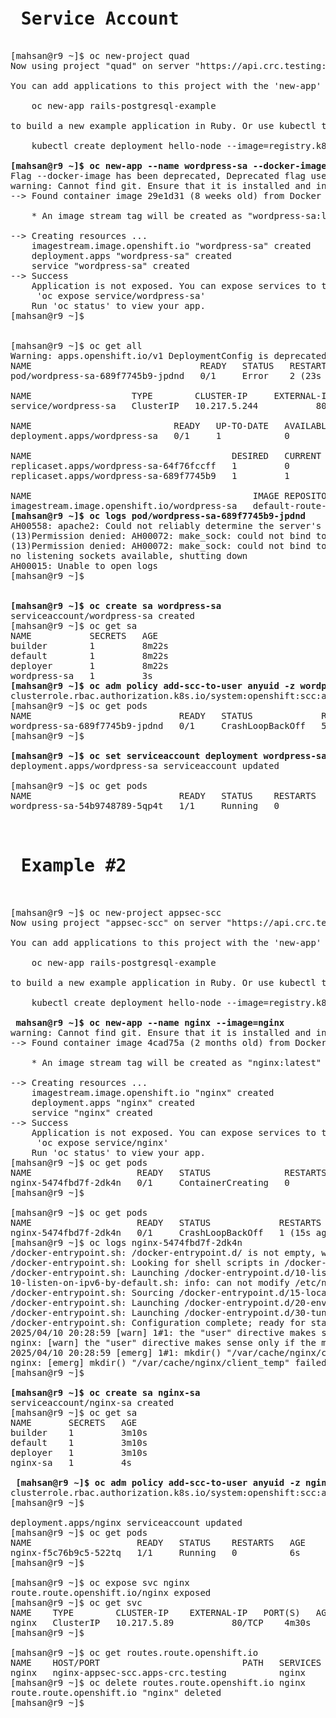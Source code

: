 <pre>
<h1> Service Account </h1>
[mahsan@r9 ~]$ oc new-project quad
Now using project "quad" on server "https://api.crc.testing:6443".

You can add applications to this project with the 'new-app' command. For example, try:

    oc new-app rails-postgresql-example

to build a new example application in Ruby. Or use kubectl to deploy a simple Kubernetes application:

    kubectl create deployment hello-node --image=registry.k8s.io/e2e-test-images/agnhost:2.43 -- /agnhost serve-hostname

<b>[mahsan@r9 ~]$ oc new-app --name wordpress-sa --docker-image wordpress </b>
Flag --docker-image has been deprecated, Deprecated flag use --image
warning: Cannot find git. Ensure that it is installed and in your path. Git is required to work with git repositories.
--> Found container image 29e1d31 (8 weeks old) from Docker Hub for "wordpress"

    * An image stream tag will be created as "wordpress-sa:latest" that will track this image

--> Creating resources ...
    imagestream.image.openshift.io "wordpress-sa" created
    deployment.apps "wordpress-sa" created
    service "wordpress-sa" created
--> Success
    Application is not exposed. You can expose services to the outside world by executing one or more of the commands below:
     'oc expose service/wordpress-sa'
    Run 'oc status' to view your app.
[mahsan@r9 ~]$


[mahsan@r9 ~]$ oc get all
Warning: apps.openshift.io/v1 DeploymentConfig is deprecated in v4.14+, unavailable in v4.10000+
NAME                                READY   STATUS   RESTARTS      AGE
pod/wordpress-sa-689f7745b9-jpdnd   0/1     Error    2 (23s ago)   89s

NAME                   TYPE        CLUSTER-IP     EXTERNAL-IP   PORT(S)   AGE
service/wordpress-sa   ClusterIP   10.217.5.244   <none>        80/TCP    91s

NAME                           READY   UP-TO-DATE   AVAILABLE   AGE
deployment.apps/wordpress-sa   0/1     1            0           91s

NAME                                      DESIRED   CURRENT   READY   AGE
replicaset.apps/wordpress-sa-64f76fccff   1         0         0       91s
replicaset.apps/wordpress-sa-689f7745b9   1         1         0       89s

NAME                                          IMAGE REPOSITORY                                                            TAGS     UPDATED
imagestream.image.openshift.io/wordpress-sa   default-route-openshift-image-registry.apps-crc.testing/quad/wordpress-sa   latest   About a minute ago
<b>[mahsan@r9 ~]$ oc logs pod/wordpress-sa-689f7745b9-jpdnd </b>
AH00558: apache2: Could not reliably determine the server's fully qualified domain name, using 10.217.0.62. Set the 'ServerName' directive globally to suppress this message
(13)Permission denied: AH00072: make_sock: could not bind to address [::]:80
(13)Permission denied: AH00072: make_sock: could not bind to address 0.0.0.0:80
no listening sockets available, shutting down
AH00015: Unable to open logs
[mahsan@r9 ~]$


<b>[mahsan@r9 ~]$ oc create sa wordpress-sa </b>
serviceaccount/wordpress-sa created
[mahsan@r9 ~]$ oc get sa
NAME           SECRETS   AGE
builder        1         8m22s
default        1         8m22s
deployer       1         8m22s
wordpress-sa   1         3s
<b>[mahsan@r9 ~]$ oc adm policy add-scc-to-user anyuid -z wordpress-sa</b>
clusterrole.rbac.authorization.k8s.io/system:openshift:scc:anyuid added: "wordpress-sa"
[mahsan@r9 ~]$ oc get pods
NAME                            READY   STATUS             RESTARTS      AGE
wordpress-sa-689f7745b9-jpdnd   0/1     CrashLoopBackOff   5 (55s ago)   5m17s
[mahsan@r9 ~]$

<b>[mahsan@r9 ~]$ oc set serviceaccount deployment wordpress-sa wordpress-sa </b>
deployment.apps/wordpress-sa serviceaccount updated

[mahsan@r9 ~]$ oc get pods
NAME                            READY   STATUS    RESTARTS   AGE
wordpress-sa-54b9748789-5qp4t   1/1     Running   0          11s


<h1> Example #2 </h1>

[mahsan@r9 ~]$ oc new-project appsec-scc
Now using project "appsec-scc" on server "https://api.crc.testing:6443".

You can add applications to this project with the 'new-app' command. For example, try:

    oc new-app rails-postgresql-example

to build a new example application in Ruby. Or use kubectl to deploy a simple Kubernetes application:

    kubectl create deployment hello-node --image=registry.k8s.io/e2e-test-images/agnhost:2.43 -- /agnhost serve-hostname

<b> mahsan@r9 ~]$ oc new-app --name nginx --image=nginx </b>
warning: Cannot find git. Ensure that it is installed and in your path. Git is required to work with git repositories.
--> Found container image 4cad75a (2 months old) from Docker Hub for "nginx"

    * An image stream tag will be created as "nginx:latest" that will track this image

--> Creating resources ...
    imagestream.image.openshift.io "nginx" created
    deployment.apps "nginx" created
    service "nginx" created
--> Success
    Application is not exposed. You can expose services to the outside world by executing one or more of the commands below:
     'oc expose service/nginx'
    Run 'oc status' to view your app.
[mahsan@r9 ~]$ oc get pods
NAME                    READY   STATUS              RESTARTS   AGE
nginx-5474fbd7f-2dk4n   0/1     ContainerCreating   0          2s
[mahsan@r9 ~]$

[mahsan@r9 ~]$ oc get pods
NAME                    READY   STATUS             RESTARTS      AGE
nginx-5474fbd7f-2dk4n   0/1     CrashLoopBackOff   1 (15s ago)   26s
[mahsan@r9 ~]$ oc logs nginx-5474fbd7f-2dk4n
/docker-entrypoint.sh: /docker-entrypoint.d/ is not empty, will attempt to perform configuration
/docker-entrypoint.sh: Looking for shell scripts in /docker-entrypoint.d/
/docker-entrypoint.sh: Launching /docker-entrypoint.d/10-listen-on-ipv6-by-default.sh
10-listen-on-ipv6-by-default.sh: info: can not modify /etc/nginx/conf.d/default.conf (read-only file system?)
/docker-entrypoint.sh: Sourcing /docker-entrypoint.d/15-local-resolvers.envsh
/docker-entrypoint.sh: Launching /docker-entrypoint.d/20-envsubst-on-templates.sh
/docker-entrypoint.sh: Launching /docker-entrypoint.d/30-tune-worker-processes.sh
/docker-entrypoint.sh: Configuration complete; ready for start up
2025/04/10 20:28:59 [warn] 1#1: the "user" directive makes sense only if the master process runs with super-user privileges, ignored in /etc/nginx/nginx.conf:2
nginx: [warn] the "user" directive makes sense only if the master process runs with super-user privileges, ignored in /etc/nginx/nginx.conf:2
2025/04/10 20:28:59 [emerg] 1#1: mkdir() "/var/cache/nginx/client_temp" failed (13: Permission denied)
nginx: [emerg] mkdir() "/var/cache/nginx/client_temp" failed (13: Permission denied)
[mahsan@r9 ~]$

<b>[mahsan@r9 ~]$ oc create sa nginx-sa </b>
serviceaccount/nginx-sa created
[mahsan@r9 ~]$ oc get sa
NAME       SECRETS   AGE
builder    1         3m10s
default    1         3m10s
deployer   1         3m10s
nginx-sa   1         4s

<b> [mahsan@r9 ~]$ oc adm policy add-scc-to-user anyuid -z nginx-sa </b>
clusterrole.rbac.authorization.k8s.io/system:openshift:scc:anyuid added: "nginx-sa"
[mahsan@r9 ~]$

deployment.apps/nginx serviceaccount updated
[mahsan@r9 ~]$ oc get pods
NAME                    READY   STATUS    RESTARTS   AGE
nginx-f5c76b9c5-522tq   1/1     Running   0          6s
[mahsan@r9 ~]$

[mahsan@r9 ~]$ oc expose svc nginx
route.route.openshift.io/nginx exposed
[mahsan@r9 ~]$ oc get svc
NAME    TYPE        CLUSTER-IP    EXTERNAL-IP   PORT(S)   AGE
nginx   ClusterIP   10.217.5.89   <none>        80/TCP    4m30s
[mahsan@r9 ~]$

[mahsan@r9 ~]$ oc get routes.route.openshift.io
NAME    HOST/PORT                           PATH   SERVICES   PORT     TERMINATION   WILDCARD
nginx   nginx-appsec-scc.apps-crc.testing          nginx      80-tcp                 None
[mahsan@r9 ~]$ oc delete routes.route.openshift.io nginx
route.route.openshift.io "nginx" deleted
[mahsan@r9 ~]$


</pre>

